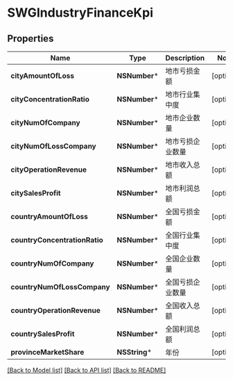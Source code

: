 # SWGIndustryFinanceKpi

## Properties
Name | Type | Description | Notes
------------ | ------------- | ------------- | -------------
**cityAmountOfLoss** | **NSNumber*** | 地市亏损金额 | [optional] 
**cityConcentrationRatio** | **NSNumber*** | 地市行业集中度 | [optional] 
**cityNumOfCompany** | **NSNumber*** | 地市企业数量 | [optional] 
**cityNumOfLossCompany** | **NSNumber*** | 地市亏损企业数量 | [optional] 
**cityOperationRevenue** | **NSNumber*** | 地市收入总额 | [optional] 
**citySalesProfit** | **NSNumber*** | 地市利润总额 | [optional] 
**countryAmountOfLoss** | **NSNumber*** | 全国亏损金额 | [optional] 
**countryConcentrationRatio** | **NSNumber*** | 全国行业集中度 | [optional] 
**countryNumOfCompany** | **NSNumber*** | 全国企业数量 | [optional] 
**countryNumOfLossCompany** | **NSNumber*** | 全国亏损企业数量 | [optional] 
**countryOperationRevenue** | **NSNumber*** | 全国收入总额 | [optional] 
**countrySalesProfit** | **NSNumber*** | 全国利润总额 | [optional] 
**provinceMarketShare** | **NSString*** | 年份 | [optional] 

[[Back to Model list]](../README.md#documentation-for-models) [[Back to API list]](../README.md#documentation-for-api-endpoints) [[Back to README]](../README.md)


